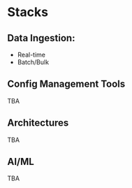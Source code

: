 # Stacks

## Data Ingestion:

- Real-time
- Batch/Bulk

## Config Management Tools


TBA

## Architectures

TBA

## AI/ML

TBA